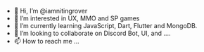 - 👋 Hi, I’m @iamnitingrover
- 👀 I’m interested in UX, MMO and SP games
- 🌱 I’m currently learning JavaScript, Dart, Flutter and MongoDB.
- 💞️ I’m looking to collaborate on Discord Bot, UI, and ....
- 📫 How to reach me ...

<!---
iamnitingrover/iamnitingrover is a ✨ special ✨ repository because its `README.md` (this file) appears on your GitHub profile.
You can click the Preview link to take a look at your changes.
--->
